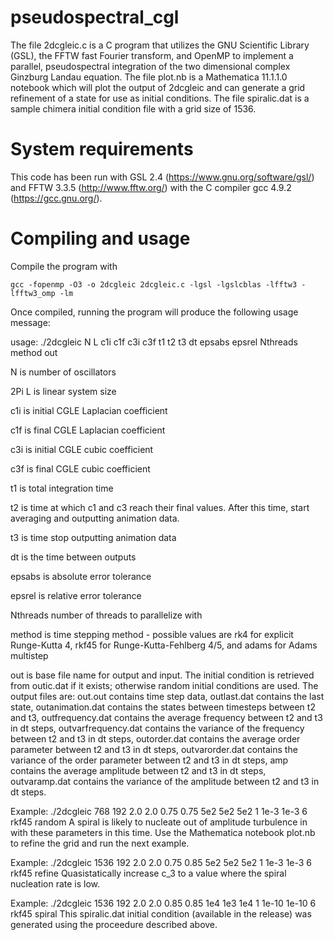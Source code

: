 # pseudospectral_cgl 
The file 2dcgleic.c is a C program that utilizes the GNU Scientific Library (GSL), the FFTW fast Fourier transform, 
and OpenMP to implement a parallel, pseudospectral integration of the two dimensional complex Ginzburg 
Landau equation. The file plot.nb is a Mathematica 11.1.1.0 notebook which will plot the output of 2dcgleic and can generate 
a grid refinement of a state for use as initial conditions. The file spiralic.dat is a sample chimera initial condition file 
with a grid size of 1536.

# System requirements
This code has been run with GSL 2.4 (https://www.gnu.org/software/gsl/) and FFTW 3.3.5 (http://www.fftw.org/) 
with the C compiler gcc 4.9.2 (https://gcc.gnu.org/).  

# Compiling and usage
Compile the program with

`gcc -fopenmp -O3 -o 2dcgleic 2dcgleic.c -lgsl -lgslcblas -lfftw3 -lfftw3_omp -lm`
  
Once compiled, running the program will produce the following usage message:

usage: ./2dcgleic N L c1i c1f c3i c3f t1 t2 t3 dt epsabs epsrel Nthreads method out 

N is number of oscillators 

2Pi L is linear system size 

c1i is initial CGLE Laplacian coefficient 

c1f is final CGLE Laplacian coefficient 

c3i is initial CGLE cubic coefficient 

c3f is final CGLE cubic coefficient 

t1 is total integration time 

t2 is time at which c1 and c3 reach their final values.  After this time, start averaging and outputting animation data. 

t3 is time stop outputting animation data 

dt is the time between outputs 

epsabs is absolute error tolerance 

epsrel is relative error tolerance 

Nthreads number of threads to parallelize with

method is time stepping method - possible values are rk4 for explicit Runge-Kutta 4, rkf45 for Runge-Kutta-Fehlberg 4/5, and adams for Adams multistep

out is base file name for output and input.  The initial condition is retrieved from outic.dat if it exists; otherwise random initial conditions are used. The output files are: out.out contains time step data, outlast.dat contains the last state, outanimation.dat contains the states between timesteps between t2 and t3, outfrequency.dat contains the average frequency between t2 and t3 in dt steps, outvarfrequency.dat contains the variance of the frequency between t2 and t3 in dt steps, outorder.dat contains the average order parameter between t2 and t3 in dt steps, outvarorder.dat contains the variance of the order parameter between t2 and t3 in dt steps, amp contains the average amplitude between t2 and t3 in dt steps, outvaramp.dat contains the variance of the amplitude between t2 and t3 in dt steps. 

Example: ./2dcgleic 768 192 2.0 2.0 0.75 0.75 5e2 5e2 5e2 1 1e-3 1e-3 6 rkf45 random 
A spiral is likely to nucleate out of amplitude turbulence in with these parameters in this time. Use the Mathematica notebook plot.nb to refine the grid and run the next example.

Example: ./2dcgleic 1536 192 2.0 2.0 0.75 0.85 5e2 5e2 5e2 1 1e-3 1e-3 6 rkf45 refine 
Quasistatically increase c_3 to a value where the spiral nucleation rate is low. 

 Example: ./2dcgleic 1536 192 2.0 2.0 0.85 0.85 1e4 1e3 1e4 1 1e-10 1e-10 6 rkf45 spiral 
This spiralic.dat initial condition (available in the release) was generated using the proceedure described above.
